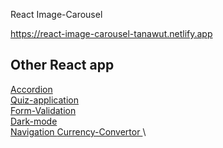 React Image-Carousel

https://react-image-carousel-tanawut.netlify.app

## Other React app

[Accordion](https://github.com/Josephsavesafe/React-Accordion)\
[Quiz-application](https://github.com/Josephsavesafe/React-quiz-application)\
[Form-Validation](https://github.com/Josephsavesafe/React-form-validation)\
[Dark-mode](https://github.com/Josephsavesafe/React-Dark-mode)\
[Navigation ](https://github.com/Josephsavesafe/React-quiz-application)
[Currency-Convertor ](https://github.com/Josephsavesafe/React-quiz-application)\



